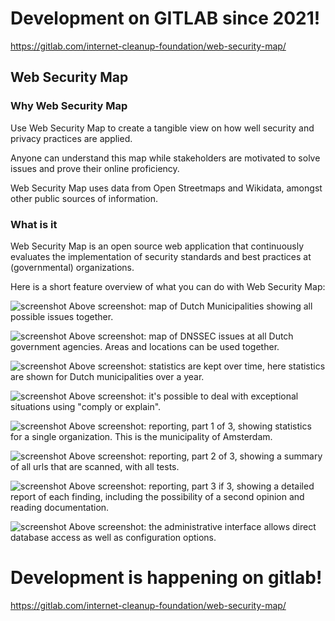 # Development on GITLAB since 2021! 

https://gitlab.com/internet-cleanup-foundation/web-security-map/



## Web Security Map

### Why Web Security Map
Use Web Security Map to create a tangible view on how well security and privacy practices are applied.

Anyone can understand this map while stakeholders are motivated to solve issues and prove their online proficiency.

Web Security Map uses data from Open Streetmaps and Wikidata, amongst other public sources of information.

### What is it

Web Security Map is an open source web application that continuously evaluates the implementation of security standards and
best practices at (governmental) organizations.

Here is a short feature overview of what you can do with Web Security Map:

![screenshot](docs/screenshot2020.png)
Above screenshot: map of Dutch Municipalities showing all possible issues together.

![screenshot](docs/screenshot2020_dots.png)
Above screenshot: map of DNSSEC issues at all Dutch government agencies. Areas and locations can be used together.


![screenshot](docs/statistics2020.png)
Above screenshot: statistics are kept over time, here statistics are shown for Dutch municipalities over a year.

![screenshot](docs/complyorexplain2020.png)
Above screenshot: it's possible to deal with exceptional situations using "comply or explain".

![screenshot](docs/report2020_1_of_3.png)
Above screenshot: reporting, part 1 of 3, showing statistics for a single organization. This is the municipality of
Amsterdam.

![screenshot](docs/report2020_2_of_3.png)
Above screenshot: reporting, part 2 of 3, showing a summary of all urls that are scanned, with all tests.

![screenshot](docs/report2020_3_of_3.png)
Above screenshot: reporting, part 3 if 3, showing a detailed report of each finding, including the possibility of a
second opinion and reading documentation.

![screenshot](docs/admin_interface2020.png)
Above screenshot: the administrative interface allows direct database access as well as configuration options.


# Development is happening on gitlab!

https://gitlab.com/internet-cleanup-foundation/web-security-map/

